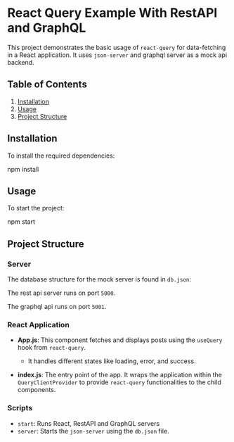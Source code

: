 # React Query Example With RestAPI and GraphQL

This project demonstrates the basic usage of `react-query` for data-fetching in a React application. It uses `json-server` and graphql server as a mock api backend.

## Table of Contents

1. [Installation](#installation)
2. [Usage](#usage)
3. [Project Structure](#project-structure)

## Installation

To install the required dependencies:

npm install

## Usage

To start the project:

npm start

## Project Structure

### Server

The database structure for the mock server is found in `db.json`:

The rest api server runs on port `5000`.

The graphql api runs on port `5001`.

### React Application

- **App.js**: This component fetches and displays posts using the `useQuery` hook from `react-query`. 
  - It handles different states like loading, error, and success.
  
- **index.js**: The entry point of the app. It wraps the application within the `QueryClientProvider` to provide `react-query` functionalities to the child components.

### Scripts

- `start`: Runs React, RestAPI and GraphQL servers
- `server`: Starts the `json-server` using the `db.json` file.

